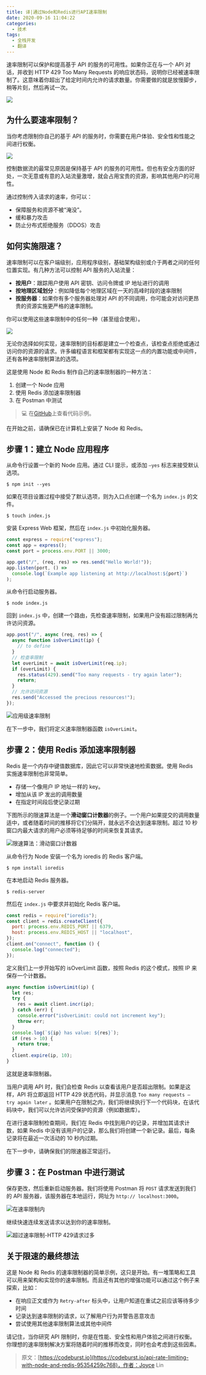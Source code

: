 ```yaml
---
title: 译|通过Node和Redis进行API速率限制
date: 2020-09-16 11:04:22
categories:
  - 技术
tags:
  - 全栈开发
  - 翻译
---
```


速率限制可以保护和提高基于 API 的服务的可用性。如果你正在与一个 API 对话，并收到 HTTP 429 Too Many Requests 的响应状态码，说明你已经被速率限制了。这意味着你超出了给定时间内允许的请求数量。你需要做的就是放慢脚步，稍等片刻，然后再试一次。

<!-- more -->

![](http://myimgcloud.oss-cn-hangzhou.aliyuncs.com/202009/api-rate-limiting-with-node-and-redis/banner.jpeg)

## 为什么要速率限制？

当你考虑限制你自己的基于 API 的服务时，你需要在用户体验、安全性和性能之间进行权衡。

![](http://myimgcloud.oss-cn-hangzhou.aliyuncs.com/202009/api-rate-limiting-with-node-and-redis/1.png)

控制数据流的最常见原因是保持基于 API 的服务的可用性。但也有安全方面的好处，一次无意或有意的入站流量激增，就会占用宝贵的资源，影响其他用户的可用性。

通过控制传入请求的速率，你可以：

- 保障服务和资源不被“淹没”。
- 缓和暴力攻击
- 防止分布式拒绝服务（DDOS）攻击

## 如何实施限速？

速率限制可以在客户端级别，应用程序级别，基础架构级别或介于两者之间的任何位置实现。有几种方法可以控制 API 服务的入站流量：

- **按用户**：跟踪用户使用 API 密钥、访问令牌或 IP 地址进行的调用
- **按地理区域划分**：例如降低每个地理区域在一天的高峰时段的速率限制
- **按服务器**：如果你有多个服务器处理对 API 的不同调用，你可能会对访问更昂贵的资源实施更严格的速率限制。

你可以使用这些速率限制中的任何一种（甚至组合使用）。

![](http://myimgcloud.oss-cn-hangzhou.aliyuncs.com/202009/api-rate-limiting-with-node-and-redis/2.png)

无论你选择如何实现，速率限制的目标都是建立一个检查点，该检查点拒绝或通过访问你的资源的请求。许多编程语言和框架都有实现这一点的内置功能或中间件，还有各种速率限制算法的选项。

这是使用 Node 和 Redis 制作自己的速率限制器的一种方法：

1. 创建一个 Node 应用
2. 使用 Redis 添加速率限制器
3. 在 Postman 中测试

> 💻 在[GitHub](https://github.com/loopDelicious/rate-limiter)上查看代码示例。

在开始之前，请确保已在计算机上安装了 Node 和 Redis。

## 步骤 1：建立 Node 应用程序

从命令行设置一个新的 Node 应用。通过 CLI 提示，或添加 `—yes` 标志来接受默认选项。

```shell
$ npm init --yes
```

如果在项目设置过程中接受了默认选项，则为入口点创建一个名为 `index.js` 的文件。

```shell
$ touch index.js
```

安装 Express Web 框架，然后在 `index.js` 中初始化服务器。

```javascript
const express = require("express");
const app = express();
const port = process.env.PORT || 3000;

app.get("/", (req, res) => res.send("Hello World!"));
app.listen(port, () =>
  console.log(`Example app listening at http://localhost:${port}`)
);
```

从命令行启动服务器。

```shell
$ node index.js
```

回到 `index.js` 中，创建一个路由，先检查速率限制，如果用户没有超过限制再允许访问资源。

```javascript
app.post("/", async (req, res) => {
  async function isOverLimit(ip) {
    // to define
  }
  // 检查率限制
  let overLimit = await isOverLimit(req.ip);
  if (overLimit) {
    res.status(429).send("Too many requests - try again later");
    return;
  }
  // 允许访问资源
  res.send("Accessed the precious resources!");
});
```

![应用级速率限制](http://myimgcloud.oss-cn-hangzhou.aliyuncs.com/202009/api-rate-limiting-with-node-and-redis/3.png)

在下一步中，我们将定义速率限制器函数 `isOverLimit`。

## 步骤 2：使用 Redis 添加速率限制器

Redis 是一个内存中键值数据库，因此它可以非常快速地检索数据。使用 Redis 实施速率限制也非常简单。

- 存储一个像用户 IP 地址一样的 key。
- 增加从该 IP 发出的调用数量
- 在指定时间段后使记录过期

下图所示的限速算法是一个**滑动窗口计数器**的例子。一个用户如果提交的调用数量适中，或者随着时间的推移将它们分隔开，就永远不会达到速率限制。超过 10 秒窗口内最大请求的用户必须等待足够的时间来恢复其请求。

![限速算法：滑动窗口计数器](http://myimgcloud.oss-cn-hangzhou.aliyuncs.com/202009/api-rate-limiting-with-node-and-redis/4.png)

从命令行为 Node 安装一个名为 ioredis 的 Redis 客户端。

```shell
$ npm install ioredis
```

在本地启动 Redis 服务器。

```shell
$ redis-server
```

然后在 `index.js` 中要求并初始化 Redis 客户端。

```javascript
const redis = require("ioredis");
const client = redis.createClient({
  port: process.env.REDIS_PORT || 6379,
  host: process.env.REDIS_HOST || "localhost",
});
client.on("connect", function () {
  console.log("connected");
});
```

定义我们上一步开始写的 isOverLimit 函数，按照 Redis 的这个模式，按照 IP 来保存一个计数器。

```javascript
async function isOverLimit(ip) {
  let res;
  try {
    res = await client.incr(ip);
  } catch (err) {
    console.error("isOverLimit: could not increment key");
    throw err;
  }
  console.log(`${ip} has value: ${res}`);
  if (res > 10) {
    return true;
  }
  client.expire(ip, 10);
}
```

这就是速率限制器。

当用户调用 API 时，我们会检查 Redis 以查看该用户是否超出限制。如果是这样，API 将立即返回 HTTP 429 状态代码，并显示消息 `Too many requests — try again later` 。如果用户在限制之内，我们将继续执行下一个代码块，在该代码块中，我们可以允许访问受保护的资源（例如数据库）。

在进行速率限制检查期间，我们在 Redis 中找到用户的记录，并增加其请求计数，如果 Redis 中没有该用户的记录，那么我们将创建一个新记录。最后，每条记录将在最近一次活动的 10 秒内过期。

在下一步中，请确保我们的限速器正常运行。

## 步骤 3：在 Postman 中进行测试

保存更改，然后重新启动服务器。我们将使用 Postman 将 `POST` 请求发送到我们的 API 服务器，该服务器在本地运行，网址为 `http:// localhost:3000`。

![在速率限制内](http://myimgcloud.oss-cn-hangzhou.aliyuncs.com/202009/api-rate-limiting-with-node-and-redis/5.png)

继续快速连续发送请求以达到你的速率限制。

![超过速率限制-HTTP 429请求过多](http://myimgcloud.oss-cn-hangzhou.aliyuncs.com/202009/api-rate-limiting-with-node-and-redis/6.gif)

## 关于限速的最终想法

这是 Node 和 Redis 的速率限制器的简单示例，这只是开始。有一堆策略和工具可以用来架构和实现你的速率限制。而且还有其他的增强功能可以通过这个例子来探索，比如：

- 在响应正文或作为 `Retry-after` 标头中，让用户知道在重试之前应该等待多少时间
- 记录达到速率限制的请求，以了解用户行为并警告恶意攻击
- 尝试使用其他速率限制算法或其他中间件

请记住，当你研究 API 限制时，你是在性能、安全性和用户体验之间进行权衡。你理想的速率限制解决方案将随着时间的推移而改变，同时也会考虑到这些因素。

> 原文：[https://codeburst.io](https://codeburst.io/api-rate-limiting-with-node-and-redis-95354259c768)，作者：Joyce Lin
